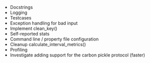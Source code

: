 * Docstrings
* Logging
* Testcases
* Exception handling for bad input
* Implement clean_key()
* Self-reported stats
* Command line / property file configuration
* Cleanup calculate_interval_metrics()
* Profiling
* Investigate adding support for the carbon pickle protocol (faster)
